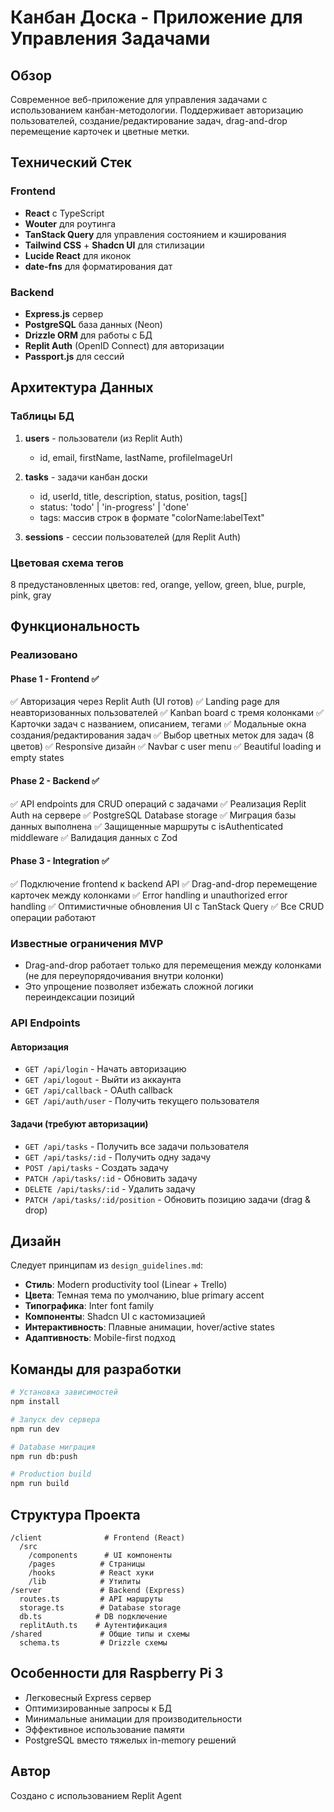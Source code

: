 # Канбан Доска - Приложение для Управления Задачами

## Обзор
Современное веб-приложение для управления задачами с использованием канбан-методологии. Поддерживает авторизацию пользователей, создание/редактирование задач, drag-and-drop перемещение карточек и цветные метки.

## Технический Стек

### Frontend
- **React** с TypeScript
- **Wouter** для роутинга
- **TanStack Query** для управления состоянием и кэширования
- **Tailwind CSS** + **Shadcn UI** для стилизации
- **Lucide React** для иконок
- **date-fns** для форматирования дат

### Backend
- **Express.js** сервер
- **PostgreSQL** база данных (Neon)
- **Drizzle ORM** для работы с БД
- **Replit Auth** (OpenID Connect) для авторизации
- **Passport.js** для сессий

## Архитектура Данных

### Таблицы БД
1. **users** - пользователи (из Replit Auth)
   - id, email, firstName, lastName, profileImageUrl
   
2. **tasks** - задачи канбан доски
   - id, userId, title, description, status, position, tags[]
   - status: 'todo' | 'in-progress' | 'done'
   - tags: массив строк в формате "colorName:labelText"

3. **sessions** - сессии пользователей (для Replit Auth)

### Цветовая схема тегов
8 предустановленных цветов: red, orange, yellow, green, blue, purple, pink, gray

## Функциональность

### Реализовано

#### Phase 1 - Frontend ✅
✅ Авторизация через Replit Auth (UI готов)
✅ Landing page для неавторизованных пользователей
✅ Kanban board с тремя колонками
✅ Карточки задач с названием, описанием, тегами
✅ Модальные окна создания/редактирования задач
✅ Выбор цветных меток для задач (8 цветов)
✅ Responsive дизайн
✅ Navbar с user menu
✅ Beautiful loading и empty states

#### Phase 2 - Backend ✅
✅ API endpoints для CRUD операций с задачами
✅ Реализация Replit Auth на сервере
✅ PostgreSQL Database storage
✅ Миграция базы данных выполнена
✅ Защищенные маршруты с isAuthenticated middleware
✅ Валидация данных с Zod

#### Phase 3 - Integration ✅
✅ Подключение frontend к backend API
✅ Drag-and-drop перемещение карточек между колонками
✅ Error handling и unauthorized error handling
✅ Оптимистичные обновления UI с TanStack Query
✅ Все CRUD операции работают

### Известные ограничения MVP
- Drag-and-drop работает только для перемещения между колонками (не для переупорядочивания внутри колонки)
- Это упрощение позволяет избежать сложной логики переиндексации позиций

### API Endpoints

#### Авторизация
- `GET /api/login` - Начать авторизацию
- `GET /api/logout` - Выйти из аккаунта
- `GET /api/callback` - OAuth callback
- `GET /api/auth/user` - Получить текущего пользователя

#### Задачи (требуют авторизации)
- `GET /api/tasks` - Получить все задачи пользователя
- `GET /api/tasks/:id` - Получить одну задачу
- `POST /api/tasks` - Создать задачу
- `PATCH /api/tasks/:id` - Обновить задачу
- `DELETE /api/tasks/:id` - Удалить задачу
- `PATCH /api/tasks/:id/position` - Обновить позицию задачи (drag & drop)

## Дизайн

Следует принципам из `design_guidelines.md`:
- **Стиль**: Modern productivity tool (Linear + Trello)
- **Цвета**: Темная тема по умолчанию, blue primary accent
- **Типографика**: Inter font family
- **Компоненты**: Shadcn UI с кастомизацией
- **Интерактивность**: Плавные анимации, hover/active states
- **Адаптивность**: Mobile-first подход

## Команды для разработки

```bash
# Установка зависимостей
npm install

# Запуск dev сервера
npm run dev

# Database миграция
npm run db:push

# Production build
npm run build
```

## Структура Проекта

```
/client              # Frontend (React)
  /src
    /components      # UI компоненты
    /pages          # Страницы
    /hooks          # React хуки
    /lib            # Утилиты
/server             # Backend (Express)
  routes.ts         # API маршруты
  storage.ts        # Database storage
  db.ts            # DB подключение
  replitAuth.ts    # Аутентификация
/shared             # Общие типы и схемы
  schema.ts         # Drizzle схемы
```

## Особенности для Raspberry Pi 3

- Легковесный Express сервер
- Оптимизированные запросы к БД
- Минимальные анимации для производительности
- Эффективное использование памяти
- PostgreSQL вместо тяжелых in-memory решений

## Автор
Создано с использованием Replit Agent
